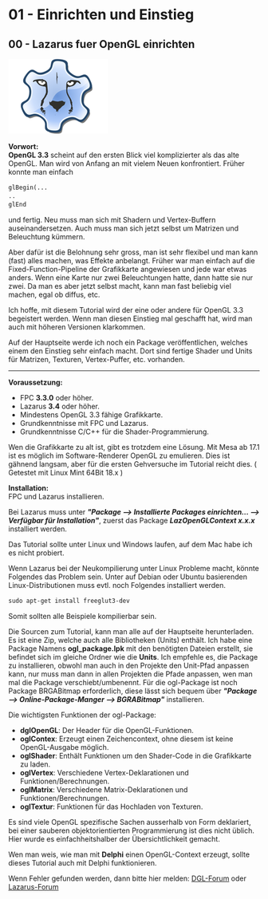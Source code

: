 # 01 - Einrichten und Einstieg
## 00 - Lazarus fuer OpenGL einrichten

![image.png](image.png)

**Vorwort:**<br>
**OpenGL 3.3** scheint auf den ersten Blick viel komplizierter als das alte OpenGL.
Man wird von Anfang an mit vielem Neuen konfrontiert.
Früher konnte man einfach

```pascal
glBegin(...
..
glEnd
```

und fertig.
Neu muss man sich mit Shadern und Vertex-Buffern auseinandersetzen.
Auch muss man sich jetzt selbst um Matrizen und Beleuchtung kümmern.

Aber dafür ist die Belohnung sehr gross, man ist sehr flexibel und man kann (fast) alles machen, was Effekte anbelangt.
Früher war man einfach auf die Fixed-Function-Pipeline der Grafikkarte angewiesen und jede war etwas anders.
Wenn eine Karte nur zwei Beleuchtungen hatte, dann hatte sie nur zwei.
Da man es aber jetzt selbst macht, kann man fast beliebig viel machen, egal ob diffus, etc.

Ich hoffe, mit diesem Tutorial wird der eine oder andere für OpenGL 3.3 begeistert werden.
Wenn man diesen Einstieg mal geschafft hat, wird man auch mit höheren Versionen klarkommen.

Auf der Hauptseite werde ich noch ein Package veröffentlichen, welches einem den Einstieg sehr einfach macht.
Dort sind fertige Shader und Units für Matrizen, Texturen, Vertex-Puffer, etc. vorhanden.

---
**Voraussetzung:**<br>
* FPC **3.3.0** oder höher. 
* Lazarus **3.4** oder höher.
* Mindestens OpenGL 3.3 fähige Grafikkarte.
* Grundkenntnisse mit FPC und Lazarus.
* Grundkenntnisse C/C++ für die Shader-Programmierung.

Wen die Grafikkarte zu alt ist, gibt es trotzdem eine Lösung. Mit Mesa ab 17.1 ist es möglich im Software-Renderer OpenGL zu emulieren.
Dies ist gähnend langsam, aber für die ersten Gehversuche im Tutorial reicht dies. ( Getestet mit Linux Mint 64Bit 18.x )

**Installation:**<br>
FPC und Lazarus installieren.

Bei Lazarus muss unter <i>**"Package --> Installierte Packages einrichten... --> Verfügbar für Installation"**</i>, zuerst das Package <i>**LazOpenGLContext x.x.x**</i> installiert werden.

Das Tutorial sollte unter Linux und Windows laufen, auf dem Mac habe ich es nicht probiert.

Wenn Lazarus bei der Neukompilierung unter Linux Probleme macht, könnte Folgendes das Problem sein.
Unter auf Debian oder Ubuntu basierenden Linux-Distributionen muss evtl. noch Folgendes installiert werden.

```pascal
sudo apt-get install freeglut3-dev
```

Somit sollten alle Beispiele kompilierbar sein.

Die Sourcen zum Tutorial, kann man alle auf der Hauptseite herunterladen.
Es ist eine Zip, welche auch alle Bibliotheken (Units) enthält.
Ich habe eine Package Namens **ogl_package.lpk** mit den benötigten Dateien erstellt, sie befindet sich im gleiche Ordner wie die **Units**.  Ich empfehle es, die Package zu installieren,
obwohl man auch in den Projekte den Unit-Pfad anpassen kann, nur muss man dann in allen Projekten die Pfade anpassen, wen man mal die Package verschiebt/umbenennt.
Für die ogl-Package ist noch Package BRGABitmap erforderlich, diese lässt sich bequem über <i>**"Package --> Online-Package-Manger --> BGRABitmap"**</i> installieren.

Die wichtigsten Funktionen der ogl-Package:
* **dglOpenGL**: Der Header für die OpenGL-Funktionen.
* **oglContex**: Erzeugt einen Zeichencontext, ohne diesem ist keine OpenGL-Ausgabe möglich.
* **oglShader**: Enthält Funktionen um den Shader-Code in die Grafikkarte zu laden.
* **oglVertex**: Verschiedene Vertex-Deklarationen und Funktionen/Berechnungen.
* **oglMatrix**: Verschiedene Matrix-Deklarationen und Funktionen/Berechnungen.
* **oglTextur**: Funktionen für das Hochladen von Texturen.


Es sind viele OpenGL spezifische Sachen ausserhalb von Form deklariert, bei einer sauberen objektorientierten Programmierung ist dies nicht üblich.
Hier wurde es einfachheitshalber der Übersichtlichkeit gemacht.

Wen man weis, wie man mit **Delphi** einen OpenGL-Context erzeugt, sollte dieses Tutorial auch mit Delphi funktionieren.

Wenn Fehler gefunden werden, dann bitte hier melden:
<a href="https://delphigl.com/forum/viewtopic.php?f=14&t=11566 ">DGL-Forum</a>
oder
<a href="http://www.lazarusforum.de/viewtopic.php?f=29&t=11373&hilit=opengl+tutorial ">Lazarus-Forum</a>

